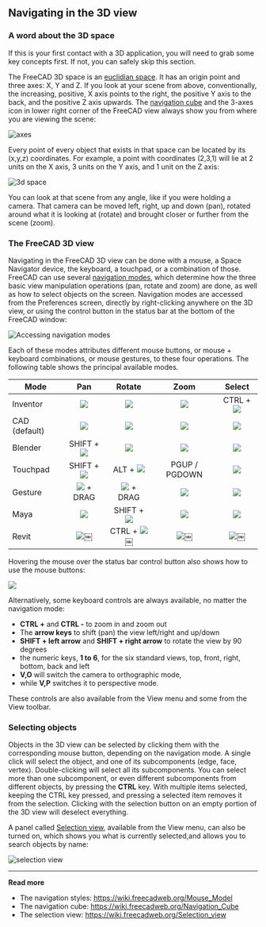 ## Navigating in the 3D view



### A word about the 3D space

If this is your first contact with a 3D application, you will need to grab some key concepts first. If not, you can safely skip this section.

The FreeCAD 3D space is an [euclidian space](https://en.wikipedia.org/wiki/Euclidean_space). It has an origin point and three axes: X, Y and Z. If you look at your scene from above, conventionally, the increasing, positive, X axis points to the right, the positive Y axis to the back, and the positive Z axis upwards. The [navigation cube](https://wiki.freecadweb.org/Navigation_Cube) and the 3-axes icon in lower right corner of the FreeCAD view always show you from where you are viewing the scene:

![axes](../images/axes-orientation.jpg) 

Every point of every object that exists in that space can be located by its (x,y,z) coordinates. For example, a point with coordinates (2,3,1) will lie at 2 units on the X axis, 3 units on the Y axis, and 1 unit on the Z axis:

![3d space](../images/3dspace_coordinates.jpg)

You can look at that scene from any angle, like if you were holding a camera. That camera can be moved left, right, up and down (pan), rotated around what it is looking at (rotate) and brought closer or further from the scene (zoom).



### The FreeCAD 3D view

Navigating in the FreeCAD 3D view can be done with a mouse, a Space Navigator device, the keyboard, a touchpad, or a combination of those. FreeCAD can use several [navigation modes](http://www.freecadweb.org/wiki/index.php?title=Mouse_Model), which determine how the three basic view manipulation operations (pan, rotate and zoom) are done, as well as how to select objects on the screen. Navigation modes are accessed from the Preferences screen, directly by right-clicking anywhere on the 3D view, or using the control button in the status bar at the bottom of the FreeCAD window:

![Accessing navigation modes](../images/Freecad-interface-05.jpg)

Each of these modes attributes different mouse buttons, or mouse + keyboard combinations, or mouse gestures, to these four operations. The following table shows the principal available modes.

| Mode                          | Pan           | Rotate     | Zoom      | Select     |
| ----------------------------- |:-------------:| :---------:|:---------:|:----------:|
| Inventor | ![](../images/icons/Select-mouse.svg) | ![](../images/icons/Rotate-mouse.svg) | ![](../images/icons/Zoom-mouse.svg) | CTRL + ![](../images/icons/Select-mouse.svg) |
| CAD (default) | ![](../images/icons/Pan-mouse.svg) | ![](../images/icons/Rotate-mouse.svg) | ![](../images/icons/Zoom-mouse.svg) | ![](../images/icons/Select-mouse.svg) |
| Blender | SHIFT + ![](../images/icons/Pan-mouse.svg) | ![](../images/icons/Pan-mouse.svg) | ![](../images/icons/Zoom-mouse.svg) | ![](../images/icons/Pan-mouse-Ctrl.svg) |
| Touchpad | SHIFT + ![](../images/icons/Touchpad.png) | ALT + ![](../images/icons/Touchpad.png) | PGUP / PGDOWN | ![](../images/icons/Select-touchpad.png) |
| Gesture | ![](../images/icons/Pan-mouse-Ctrl.svg) + DRAG | ![](../images/icons/Select-mouse.svg) + DRAG | ![](../images/icons/Zoom-mouse.svg) | ![](../images/icons/Select-mouse.svg) |
| Maya | ![](../images/icons/Pan-mouse.svg) | SHIFT + ![](../images/icons/Pan-mouse.svg) | ![](../images/icons/Zoom-mouse.svg) | ![](../images/icons/Select-mouse.svg) |
| Revit | ![](../images/icons/Pan-mouse.svg)￼ | CTRL + ![](../images/icons/Pan-mouse.svg)￼ | ![](../images/icons/Zoom-mouse.svg)￼ | ![](../images/icons/Select-mouse.svg)￼ |

Hovering the mouse over the status bar control button also shows how to use the mouse buttons:

![](../images/navigation-styles-control.jpg)

Alternatively, some keyboard controls are always available, no matter the navigation mode: 

 - **CTRL +** and **CTRL -** to zoom in and zoom out 
 - The **arrow keys** to shift (pan) the view left/right and up/down 
- **SHIFT + left arrow** and **SHIFT + right arrow** to rotate the view by 90 degrees 
 - the numeric keys, **1 to 6**, for the six standard views, top, front, right, bottom, back and left
 - **V,O** will switch the camera to orthographic mode, 
 - while **V,P** switches it to perspective mode. 

These controls are also available from the View menu and some from the View toolbar.



### Selecting objects

Objects in the 3D view can be selected by clicking them with the corresponding mouse button, depending on the navigation mode. A single click will select the object, and one of its subcomponents (edge, face, vertex). Double-clicking will select all its subcomponents. You can select more than one subcomponent, or even different subcomponents from different objects, by pressing the **CTRL** key. With multiple items selected, keeping the CTRL key pressed, and pressing a selected item removes it from the selection.  Clicking with the selection button on an empty portion of the 3D view will deselect everything.

A panel called [Selection view](https://wiki.freecadweb.org/Selection_view), available from the View menu, can also be turned on, which shows you what is currently selected,and allows you to search objects by name:

![selection view](../images/selection-view.jpg) 



-----

**Read more**

* The navigation styles: https://wiki.freecadweb.org/Mouse_Model
* The navigation cube: https://wiki.freecadweb.org/Navigation_Cube
* The selection view: https://wiki.freecadweb.org/Selection_view
